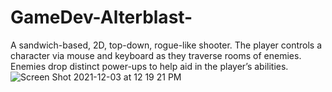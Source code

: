 # GameDev-Alterblast-
A sandwich-based, 2D, top-down, rogue-like shooter. The player controls a character via mouse and keyboard as they traverse rooms of enemies. Enemies drop distinct power-ups to help aid in the player’s abilities.
![Screen Shot 2021-12-03 at 12 19 21 PM](https://user-images.githubusercontent.com/76677815/144661206-53ca9152-99f2-4cd2-920c-defcd36fddd2.png)
